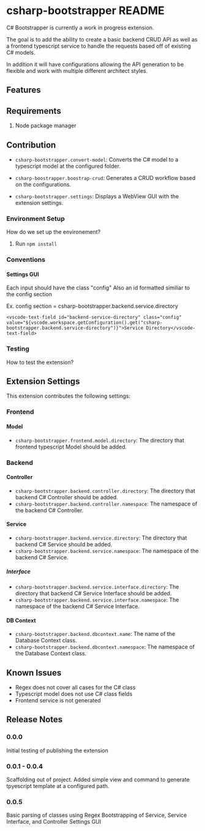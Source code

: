 # csharp-bootstrapper README

C# Bootstrapper is currently a work in progress extension.

The goal is to add the ability to create a basic backend CRUD API as well as a frontend typescript service to handle the requests based off of existing C# models.

In addition it will have configurations allowing the API generation to be flexible and work with multiple different architect styles.

## Features

## Requirements

1. Node package manager

## Contribution

* `csharp-bootstrapper.convert-model`: Converts the C# model to a typescript model at the configured folder.

* `csharp-boostrapper.boostrap-crud`: Generates a CRUD workflow based on the configurations.

* `csharp-bootstrapper.settings`: Displays a WebView GUI with the extension settings.

### Environment Setup

How do we set up the environement?
1. Run `npm install`

### Conventions

#### Settings GUI

Each input should have the class "config"
Also an id formatted similiar to the config section

Ex. config section = csharp-bootstrapper.backend.service.directory

`<vscode-text-field id="backend-service-directory" class="config" value="${vscode.workspace.getConfiguration().get("csharp-bootstrapper.backend.service-directory")}">Service Directory</vscode-text-field>`

### Testing

How to test the extension?

## Extension Settings

This extension contributes the following settings:

### Frontend

#### Model

* `csharp-bootstrapper.frontend.model.directory`: The directory that frontend typescript Model should be added.

### Backend

#### Controller

* `csharp-bootstrapper.backend.controller.directory`: The directory that backend C# Controller should be added.
* `csharp-bootstrapper.backend.controller.namespace`: The namespace of the backend C# Controller.

#### Service

* `csharp-bootstrapper.backend.service.directory`: The directory that backend C# Service should be added.
* `csharp-bootstrapper.backend.service.namespace`: The namespace of the backend C# Service.

##### Interface
* `csharp-bootstrapper.backend.service.interface.directory`: The directory that backend C# Service Interface should be added.
* `csharp-bootstrapper.backend.service.interface.namespace`: The namespace of the backend C# Service Interface.

#### DB Context

* `csharp-bootstrapper.backend.dbcontext.name`: The name of the Database Context class.
* `csharp-bootstrapper.backend.dbcontext.namespace`: The namespace of the Database Context class.

## Known Issues

- Regex does not cover all cases for the C# class
- Typescript model does not use C# class fields
- Frontend service is not generated

## Release Notes

### 0.0.0

Initial testing of publishing the extension

### 0.0.1 - 0.0.4

Scaffolding out of project. Added simple view and command to generate tpyescript template at a configured path.

### 0.0.5
Basic parsing of classes using Regex
Bootstrapping of Service, Service Interface, and Controller
Settings GUI
